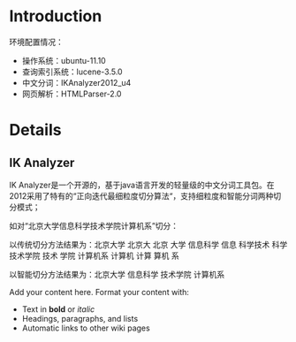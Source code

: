 # Introduction #

环境配置情况：

  * 操作系统：ubuntu-11.10
  * 查询索引系统：lucene-3.5.0
  * 中文分词：IKAnalyzer2012\_u4
  * 网页解析：HTMLParser-2.0


# Details #
## IK Analyzer ##
IK Analyzer是一个开源的，基于java语言开发的轻量级的中文分词工具包。在2012采用了特有的“正向迭代最细粒度切分算法“，支持细粒度和智能分词两种切分模式；

如对“北京大学信息科学技术学院计算机系”切分：

以传统切分方法结果为：北京大学 北京大 北京 大学 信息科学 信息 科学技术 科学 技术学院 技术 学院 计算机系 计算机 计算 算机 系

以智能切分方法结果为：北京大学  信息科学  技术学院  计算机系

Add your content here.  Format your content with:
  * Text in **bold** or _italic_
  * Headings, paragraphs, and lists
  * Automatic links to other wiki pages